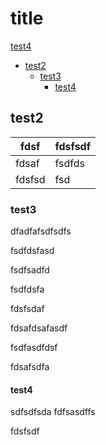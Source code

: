 # title

[test4](#test4)

<!-- TOC GFM -->

* [test2](#test2)
    - [test3](#test3)
        + [test4](#test4)

<!-- /TOC -->

## test2

| fdsf   | fdsfsdf |
|--------|---------|
| fdsaf  | fsdfds  |
| fdsfsd | fsd     |

### test3

dfadfafsdfsdfs

fsdfdsfasd

fsdfsadfd

fsdfdsfa

fdsfsdaf

fdsafdsafasdf

fsdfasdfdsf

fdsafsdfa

#### test4

sdfsdfsda
fdfsasdffs

fdsfsdf

 
